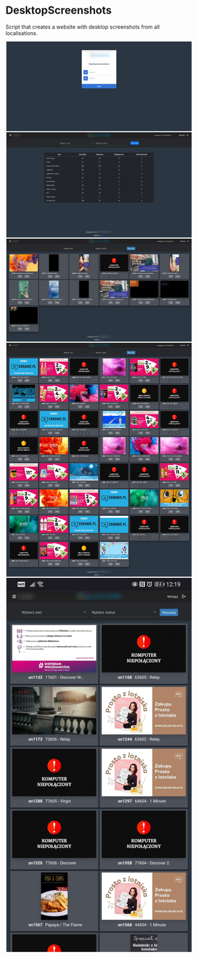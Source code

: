 # DesktopScreenshots
Script that creates a website with desktop screenshots from all localisations. 
<p align="center">
  <img src="https://github.com/KonkowIT/DesktopScreenshots/blob/main/img/login.png" width="500"></br>
  <img src="https://github.com/KonkowIT/DesktopScreenshots/blob/main/img/logged_0.png" width="500"></br>
  <img src="https://github.com/KonkowIT/DesktopScreenshots/blob/main/img/logged_2.png" width="500"></br>
  <img src="https://github.com/KonkowIT/DesktopScreenshots/blob/main/img/logged_1.png" width="500"></br>
  <img src="https://github.com/KonkowIT/DesktopScreenshots/blob/main/img/mobile.png" width="500">
</p>
